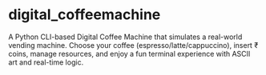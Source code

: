 # digital_coffeemachine
A Python CLI-based Digital Coffee Machine that simulates a real-world vending machine. Choose your coffee (espresso/latte/cappuccino), insert ₹ coins, manage resources, and enjoy a fun terminal experience with ASCII art and real-time logic.
